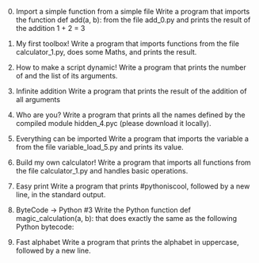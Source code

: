 0. Import a simple function from a simple file
Write a program that imports the function def add(a, b): from the file add_0.py and prints the result of the addition 1 + 2 = 3


1. My first toolbox!
Write a program that imports functions from the file calculator_1.py, does some Maths, and prints the result.


2. How to make a script dynamic!
Write a program that prints the number of and the list of its arguments.


3. Infinite addition
Write a program that prints the result of the addition of all arguments



4. Who are you?
Write a program that prints all the names defined by the compiled module hidden_4.pyc (please download it locally).



5. Everything can be imported
Write a program that imports the variable a from the file variable_load_5.py and prints its value.



6. Build my own calculator!
Write a program that imports all functions from the file calculator_1.py and handles basic operations.



7. Easy print
Write a program that prints #pythoniscool, followed by a new line, in the standard output.



8. ByteCode -> Python #3
Write the Python function def magic_calculation(a, b): that does exactly the same as the following Python bytecode:



9. Fast alphabet
Write a program that prints the alphabet in uppercase, followed by a new line.
